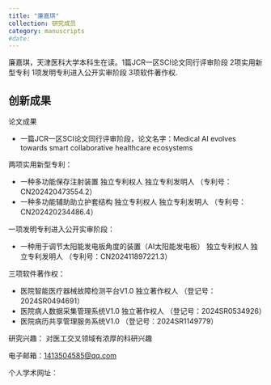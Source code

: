 ```yaml
---
title: "廉嘉琪"
collection: 研究成员
category: manuscripts
#date: 
---
```

廉嘉琪，天津医科大学本科生在读。1篇JCR一区SCI论文同行评审阶段 2项实用新型专利 1项发明专利进入公开实审阶段 3项软件著作权.

创新成果
-
论文成果
 -  一篇JCR一区SCI论文同行评审阶段，论文名字：Medical AI evolves towards smart collaborative healthcare ecosystems

 两项实用新型专利：
 - 一种多功能保存注射装置 独立专利权人 独立专利发明人 （专利号：CN202420473554.2）
 - 一种多功能辅助助立护套结构 独立专利权人 独立专利发明人 （专利号：CN202420234486.4）

 一项发明专利进入公开实审阶段：
 - 一种用于调节太阳能发电板角度的装置（AI太阳能发电板） 独立专利权人 独立专利发明人 （专利号：CN202411897221.3）

  三项软件著作权：
  - 医院智能医疗器械故障检测平台V1.0 独立著作权人 （登记号：2024SR0494691）
  - 医院病人数据采集管理系统V1.0 独立著作权人 （登记号：2024SR0534926）
  - 医院病历共享管理服务系统V1.0 （登记号：2024SR1149779）

 研究兴趣：
对医工交叉领域有浓厚的科研兴趣

电子邮箱：1413504585@qq.com

个人学术网址：



